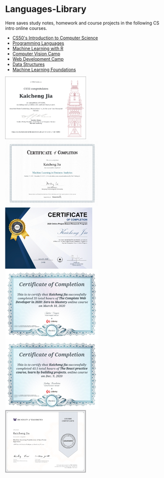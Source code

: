 # Languages-Library
Here saves study notes, homework and course projects in the following CS intro online courses.  

* [CS50's Introduction to Computer Science](https://github.com/Kaicheng1995/CS_Intro/tree/master/CS50_by_Harvard)
* [Programming Languages](https://github.com/Kaicheng1995/CS_Intro/tree/master/Programming%20Languages)
* [Machine Learning with R](https://github.com/Kaicheng1995/CS_Intro/tree/master/Machine%20Learning%20with%20R)
* [Computer Vision Camp](https://github.com/Kaicheng1995/CS_Intro/tree/master/Computer%20Vision%20Camp)
* [Web Development Camp](https://github.com/Kaicheng1995/CS_Intro/tree/master/Web%20Development%20Camp)
* [Data Structures](https://github.com/Kaicheng1995/DataStructures)
* [Machine Learning Foundations](https://www.coursera.org/learn/ml-foundations)

<img src="https://github.com/Kaicheng1995/CS_Intro/blob/master/Certificates/CS50.png" width="260"> <img src="https://github.com/Kaicheng1995/CS_Intro/blob/master/Certificates/ML.jpeg" width="300"> <img src="https://github.com/Kaicheng1995/CS_Intro/blob/master/Certificates/CV.png" width="280"> <img src="https://github.com/Kaicheng1995/CS_Intro/blob/master/Certificates/Web.png" width="300"> <img src="https://github.com/Kaicheng1995/CS_Intro/blob/master/Certificates/React.jpg" width="300"> <img src="https://github.com/Kaicheng1995/CS_Intro/blob/master/Certificates/ML WU.png" width="260">
